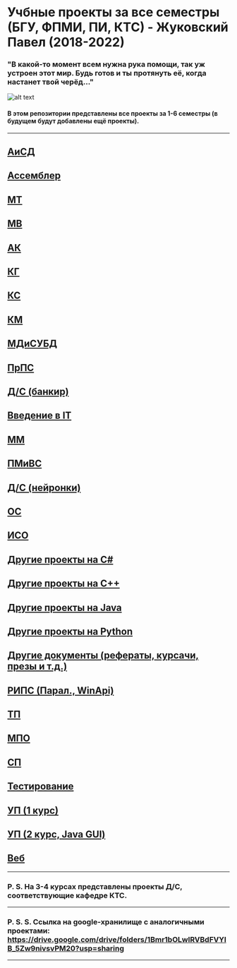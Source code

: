 Учбные проекты за все семестры (БГУ, ФПМИ, ПИ, КТС) - Жуковский Павел (2018-2022)
===
### "В какой-то момент всем нужна рука помощи, так уж устроен этот мир. Будь готов и ты протянуть её, когда настанет твой черёд..."
![alt text](https://i.ibb.co/5cPsWPY/2021-11-28-230016.png)
#### В этом репозитории представлены все проекты за 1-6 семестры (в будущем будут добавлены ещё проекты).
---
[АиСД](https://github.com/Shist/Zhukouski_Pavel_BSU_Projects/tree/master/Algorithms%20and%20data%20structures)
---
[Ассемблер](https://github.com/Shist/Zhukouski_Pavel_BSU_Projects/tree/master/Assembler)
---
[МТ](https://github.com/Shist/Zhukouski_Pavel_BSU_Projects/tree/master/Broadcast%20methods)
---
[МВ](https://github.com/Shist/Zhukouski_Pavel_BSU_Projects/tree/master/Calculation%20methods)
---
[АК](https://github.com/Shist/Zhukouski_Pavel_BSU_Projects/tree/master/Computer%20architecture)
---
[КГ](https://github.com/Shist/Zhukouski_Pavel_BSU_Projects/tree/master/Computer%20graphics)
---
[КС](https://github.com/Shist/Zhukouski_Pavel_BSU_Projects/tree/master/Computer%20networks%20(Cisco))
---
[КМ](https://github.com/Shist/Zhukouski_Pavel_BSU_Projects/tree/master/Cryptographic%20methods)
---
[МДиСУБД](https://github.com/Shist/Zhukouski_Pavel_BSU_Projects/tree/master/Data%20models%20and%20DBMS)
---
[ПрПС](https://github.com/Shist/Zhukouski_Pavel_BSU_Projects/tree/master/Design%20of%20software%20systems)
---
[Д/С (банкир)](https://github.com/Shist/Zhukouski_Pavel_BSU_Projects/tree/master/Development%20of%20client-server%20applications%20(DS))
---
[Введение в IT](https://github.com/Shist/Zhukouski_Pavel_BSU_Projects/tree/master/Introduction%20to%20IT)
---
[ММ](https://github.com/Shist/Zhukouski_Pavel_BSU_Projects/tree/master/Math%20modeling)
---
[ПМиВС](https://github.com/Shist/Zhukouski_Pavel_BSU_Projects/tree/master/Mobile%20and%20Embedded%20Systems%20Programming)
---
[Д/С (нейронки)](https://github.com/Shist/Zhukouski_Pavel_BSU_Projects/tree/master/Neural%20networks%20(DS))
---
[ОС](https://github.com/Shist/Zhukouski_Pavel_BSU_Projects/tree/master/OS%20(WinApi))
---
[ИСО](https://github.com/Shist/Zhukouski_Pavel_BSU_Projects/tree/master/Operations%20research%20(ISO))
---
[Другие проекты на C#](https://github.com/Shist/Zhukouski_Pavel_BSU_Projects/tree/master/Other%20Programming%20(C%23))
---
[Другие проекты на C++](https://github.com/Shist/Zhukouski_Pavel_BSU_Projects/tree/master/Other%20Programming%20(C%2B%2B))
---
[Другие проекты на Java](https://github.com/Shist/Zhukouski_Pavel_BSU_Projects/tree/master/Other%20Programming%20(Java))
---
[Другие проекты на Python](https://github.com/Shist/Zhukouski_Pavel_BSU_Projects/tree/master/Other%20Programming%20(Python))
---
[Другие документы (рефераты, курсачи, презы и т.д.)](https://github.com/Shist/Zhukouski_Pavel_BSU_Projects/tree/master/Other%20documents)
---
[РИПС (Парал., WinApi)](https://github.com/Shist/Zhukouski_Pavel_BSU_Projects/tree/master/Parallel%20systems%20(WinApi))
---
[ТП](https://github.com/Shist/Zhukouski_Pavel_BSU_Projects/tree/master/Programming%20technologies)
---
[МПО](https://github.com/Shist/Zhukouski_Pavel_BSU_Projects/tree/master/Software%20management)
---
[СП](https://github.com/Shist/Zhukouski_Pavel_BSU_Projects/tree/master/System%20Programming%20(WinApi))
---
[Тестирование](https://github.com/Shist/Zhukouski_Pavel_BSU_Projects/tree/master/Testing%20and%20software%20quality%20assessment)
---
[УП (1 курс)](https://github.com/Shist/Zhukouski_Pavel_BSU_Projects/tree/master/UP%20(Educational%20practice))
---
[УП (2 курс, Java GUI)](https://github.com/Shist/Zhukouski_Pavel_BSU_Projects/tree/master/UP%20on%20Java%20(Educational%20practice%20on%20Java))
---
[Веб](https://github.com/Shist/Zhukouski_Pavel_BSU_Projects/tree/master/Web-programming)
---
---
### P. S. На 3-4 курсах представлены проекты Д/С, соответствующие кафедре КТС.
---
### P. S. S. Ссылка на google-хранилище с аналогичными проектами: https://drive.google.com/drive/folders/1Bmr1bOLwlRVBdFVYIB_5Zw9nivsvPM20?usp=sharing
---
